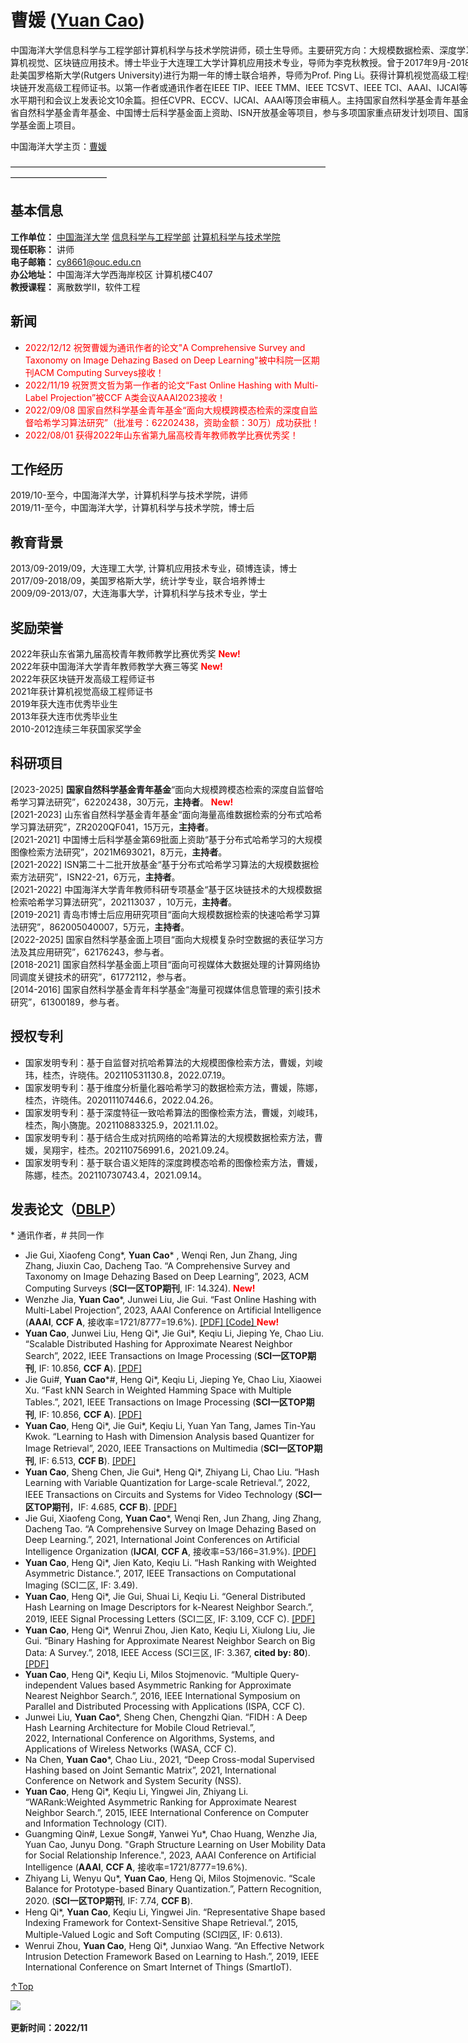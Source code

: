 <span id = "Top"> </span>
# 曹媛 (<a href="https://caoyuan57.github.io/">Yuan Cao</a>)  

<p style="width:970px;">
    <img src="/caoyuan.jpg" align="right" width="180" hspace="5" vspace="5">
    中国海洋大学信息科学与工程学部计算机科学与技术学院讲师，硕士生导师。主要研究方向：大规模数据检索、深度学习、计算机视觉、区块链应用技术。博士毕业于大连理工大学计算机应用技术专业，导师为李克秋教授。曾于2017年9月-2018年9月赴美国罗格斯大学(Rutgers University)进行为期一年的博士联合培养，导师为Prof. Ping Li。获得计算机视觉高级工程师和区块链开发高级工程师证书。以第一作者或通讯作者在IEEE TIP、IEEE TMM、IEEE TCSVT、IEEE TCI、AAAI、IJCAI等国际高水平期刊和会议上发表论文10余篇。担任CVPR、ECCV、IJCAI、AAAI等顶会审稿人。主持国家自然科学基金青年基金、山东省自然科学基金青年基金、中国博士后科学基金面上资助、ISN开放基金等项目，参与多项国家重点研发计划项目、国家自然科学基金面上项目。
</p>
中国海洋大学主页：<a href="https://it.ouc.edu.cn/cy2/main.htm">曹媛</a>

———————————————————————————————————————————————

## 基本信息
**工作单位：** <a href="http://www.ouc.edu.cn/">中国海洋大学</a> <a href="http://it.ouc.edu.cn/main.htm">信息科学与工程学部</a> <a href="https://it.ouc.edu.cn/cs/main.htm">计算机科学与技术学院</a>  
**现任职称：** 讲师   
**电子邮箱：** cy8661@ouc.edu.cn  
**办公地址：** 中国海洋大学西海岸校区 计算机楼C407  
**教授课程：** 离散数学Ⅱ，软件工程

## 新闻
+ <span style="color:red;">2022/12/12 祝贺曹媛为通讯作者的论文"A Comprehensive Survey and Taxonomy on Image Dehazing Based on Deep Learning"被中科院一区期刊ACM Computing Surveys接收！
+ <span style="color:red;">2022/11/19 祝贺贾文哲为第一作者的论文“Fast Online Hashing with Multi-Label Projection”被CCF A类会议AAAI2023接收！</span>
+ <span style="color:red;">2022/09/08 国家自然科学基金青年基金“面向大规模跨模态检索的深度自监督哈希学习算法研究”（批准号：62202438，资助金额：30万）成功获批！</span>
+ <span style="color:red;">2022/08/01 获得2022年山东省第九届高校青年教师教学比赛优秀奖！</span>    

## 工作经历
2019/10-至今，中国海洋大学，计算机科学与技术学院，讲师  
2019/11-至今，中国海洋大学，计算机科学与技术学院，博士后  

## 教育背景
2013/09-2019/09，大连理工大学, 计算机应用技术专业，硕博连读，博士  
2017/09-2018/09，美国罗格斯大学，统计学专业，联合培养博士  
2009/09-2013/07，大连海事大学，计算机科学与技术专业，学士  

## 奖励荣誉
2022年获山东省第九届高校青年教师教学比赛优秀奖<span style="color:red;"> **New!**</span>   
2022年获中国海洋大学青年教师教学大赛三等奖<span style="color:red;"> **New!**</span>      
2022年获区块链开发高级工程师证书    
2021年获计算机视觉高级工程师证书     
2019年获大连市优秀毕业生    
2013年获大连市优秀毕业生    
2010-2012连续三年获国家奖学金   
    
## 科研项目
[2023-2025] **国家自然科学基金青年基金**“面向大规模跨模态检索的深度自监督哈希学习算法研究”，62202438，30万元，**主持者**。 <span style="color:red;">**New!**</span>   
[2021-2023] 山东省自然科学基金青年基金“面向海量高维数据检索的分布式哈希学习算法研究”，ZR2020QF041，15万元，**主持者**。    
[2021-2021] 中国博士后科学基金第69批面上资助“基于分布式哈希学习的大规模图像检索方法研究”，2021M693021，8万元，**主持者**。    
[2021-2022] ISN第二十二批开放基金“基于分布式哈希学习算法的大规模数据检索方法研究”，ISN22-21，6万元，**主持者**。    
[2021-2022] 中国海洋大学青年教师科研专项基金“基于区块链技术的大规模数据检索哈希学习算法研究”，202113037 ，10万元，**主持者**。    
[2019-2021] 青岛市博士后应用研究项目“面向大规模数据检索的快速哈希学习算法研究”，862005040007，5万元，**主持者**。    
[2022-2025] 国家自然科学基金面上项目“面向大规模复杂时空数据的表征学习方法及其应用研究”，62176243，参与者。    
[2018-2021] 国家自然科学基金面上项目“面向可视媒体大数据处理的计算网络协同调度关键技术的研究”，61772112，参与者。    
[2014-2016] 国家自然科学基金青年科学基金“海量可视媒体信息管理的索引技术研究”，61300189，参与者。    

## 授权专利
+ 国家发明专利：基于自监督对抗哈希算法的大规模图像检索方法，曹媛，刘峻玮，桂杰，许晓伟。202110531130.8，2022.07.19。   
+ 国家发明专利：基于维度分析量化器哈希学习的数据检索方法，曹媛，陈娜，桂杰，许晓伟。202011107446.6，2022.04.26。  
+ 国家发明专利：基于深度特征一致哈希算法的图像检索方法，曹媛，刘峻玮，桂杰，陶小旖旎。202110883325.9，2021.11.02。   
+ 国家发明专利：基于结合生成对抗网络的哈希算法的大规模数据检索方法，曹媛，吴翔宇，桂杰。202110756991.6，2021.09.24。
+ 国家发明专利：基于联合语义矩阵的深度跨模态哈希的图像检索方法，曹媛，陈娜，桂杰。202110730743.4，2021.09.14。   

## 发表论文（<a href="https://dblp.uni-trier.de/pid/52/4472-5.html">DBLP</a>） 
\* 通讯作者，\# 共同一作   
+ Jie Gui, Xiaofeng Cong*,  **Yuan Cao*** , Wenqi Ren, Jun Zhang, Jing Zhang, Jiuxin Cao, Dacheng Tao. “A Comprehensive Survey and Taxonomy on Image Dehazing Based on Deep Learning”, 2023, ACM Computing Surveys (**SCI一区TOP期刊**, IF: 14.324). <span style="color:red;">**New!**</span>   
+ Wenzhe Jia, **Yuan Cao***, Junwei Liu, Jie Gui. “Fast Online Hashing with Multi-Label Projection”, 2023, AAAI Conference on Artificial Intelligence (**AAAI**, **CCF A**, 接收率=1721/8777=19.6%). <a href="https://arxiv.org/pdf/2212.03112.pdf">[PDF] </a> <a href="https://github.com/caoyuan57/FOH">[Code] </a> <span style="color:red;">**New!**</span> 
+ **Yuan Cao**, Junwei Liu, Heng Qi*, Jie Gui*, Keqiu Li, Jieping Ye, Chao Liu. “Scalable Distributed Hashing for Approximate Nearest Neighbor Search”, 2022, IEEE Transactions on Image Processing (**SCI一区TOP期刊**, IF: 10.856, **CCF A**). <a href="https://ieeexplore.ieee.org/document/9640585">[PDF] </a>     
+ Jie Gui#, **Yuan Cao***#, Heng Qi*, Keqiu Li, Jieping Ye, Chao Liu, Xiaowei Xu. “Fast kNN Search in Weighted Hamming Space with Multiple Tables.”, 2021, IEEE Transactions on Image Processing (**SCI一区TOP期刊**, IF: 10.856, **CCF A**). <a href="https://ieeexplore.ieee.org/document/9388919">[PDF] </a>        
+ **Yuan Cao**, Heng Qi*, Jie Gui*, Keqiu Li, Yuan Yan Tang, James Tin-Yau Kwok. “Learning to Hash with Dimension Analysis based Quantizer for Image Retrieval”, 2020, IEEE Transactions on Multimedia (**SCI一区TOP期刊**, IF: 6.513, **CCF B**). <a href="https://ieeexplore.ieee.org/document/9238437">[PDF] </a>       
+ **Yuan Cao**, Sheng Chen, Jie Gui*, Heng Qi*, Zhiyang Li, Chao Liu. “Hash Learning with Variable Quantization for Large-scale Retrieval.”, 2022, IEEE Transactions on Circuits and Systems for Video Technology (**SCI一区TOP期刊**，IF: 4.685, **CCF B**). <a href="https://ieeexplore.ieee.org/document/9321491">[PDF] </a>     
+ Jie Gui, Xiaofeng Cong, **Yuan Cao***, Wenqi Ren, Jun Zhang, Jing Zhang, Dacheng Tao. “A Comprehensive Survey on Image Dehazing Based on Deep Learning.”, 2021, International Joint Conferences on Artificial Intelligence Organization (**IJCAI**, **CCF A**, 接收率=53/166=31.9%). <a href="https://arxiv.org/pdf/2106.03323.pdf">[PDF] </a>      
+ **Yuan Cao**, Heng Qi*, Jien Kato, Keqiu Li. “Hash Ranking with Weighted Asymmetric Distance.”, 2017, IEEE Transactions on Computational Imaging (SCI二区, IF: 3.49).
+ **Yuan Cao**, Heng Qi*, Jie Gui, Shuai Li, Keqiu Li. “General Distributed Hash Learning on Image Descriptors for k-Nearest Neighbor Search.”, 2019, IEEE Signal Processing Letters (SCI二区, IF: 3.109, CCF C). <a href="https://ieeexplore.ieee.org/document/8003435">[PDF] </a>      
+ **Yuan Cao**, Heng Qi*, Wenrui Zhou, Jien Kato, Keqiu Li, Xiulong Liu, Jie Gui. “Binary Hashing for Approximate Nearest Neighbor Search on Big Data: A Survey.”, 2018, IEEE Access (SCI三区, IF: 3.367, **cited by: 80**). <a href="https://ieeexplore.ieee.org/document/8170203">[PDF] </a>      
+ **Yuan Cao**, Heng Qi*, Keqiu Li, Milos Stojmenovic. “Multiple Query-independent Values based Asymmetric Ranking for Approximate Nearest Neighbor Search.”, 2016, IEEE International Symposium on Parallel and Distributed Processing with Applications (ISPA, CCF C).      
+ Junwei Liu, **Yuan Cao***, Sheng Chen, Chengzhi Qian. “FIDH : A Deep Hash Learning Architecture for Mobile Cloud Retrieval.”, 2022, International Conference on Algorithms, Systems, and Applications of Wireless Networks (WASA, CCF C).      
+ Na Chen, **Yuan Cao***, Chao Liu., 2021, “Deep Cross-modal Supervised Hashing based on Joint Semantic Matrix”, 2021, International Conference on Network and System Security (NSS).      
+ **Yuan Cao**, Heng Qi*, Keqiu Li, Yingwei Jin, Zhiyang Li. “WARank:Weighted Asymmetric Ranking for Approximate Nearest Neighbor Search.”, 2015, IEEE International Conference on Computer and Information Technology (CIT).
+ Guangming Qin#, Lexue Song#, Yanwei Yu*, Chao Huang, Wenzhe Jia, Yuan Cao, Junyu Dong. "Graph Structure Learning on User Mobility Data for Social Relationship Inference.", 2023, AAAI Conference on Artificial Intelligence (**AAAI**, **CCF A**, 接收率=1721/8777=19.6%).
+ Zhiyang Li, Wenyu Qu*, **Yuan Cao**, Heng Qi, Milos Stojmenovic. “Scale Balance for Prototype-based Binary Quantization.”, Pattern Recognition, 2020. (**SCI一区TOP期刊**, IF: 7.74, **CCF B**).      
+ Heng Qi*, **Yuan Cao**, Keqiu Li, Yingwei Jin. “Representative Shape based Indexing Framework for Context-Sensitive Shape Retrieval.”, 2015, Multiple-Valued Logic and Soft Computing (SCI四区, IF: 0.613).      
+ Wenrui Zhou, **Yuan Cao**, Heng Qi*, Junxiao Wang. “An Effective Network Intrusion Detection Framework Based on Learning to Hash.”, 2019, IEEE International Conference on Smart Internet of Things (SmartIoT).      

[↑Top](#Top)

<a href="https://clustrmaps.com/site/1bf9f"  title="Visit tracker"><img src="//www.clustrmaps.com/map_v2.png?d=YgAX7EI4VQTaUhsp2h3xKcH7hPOD2pUDVXgafAsrXTE&cl=ffffff" /></a>

**更新时间：2022/11**
